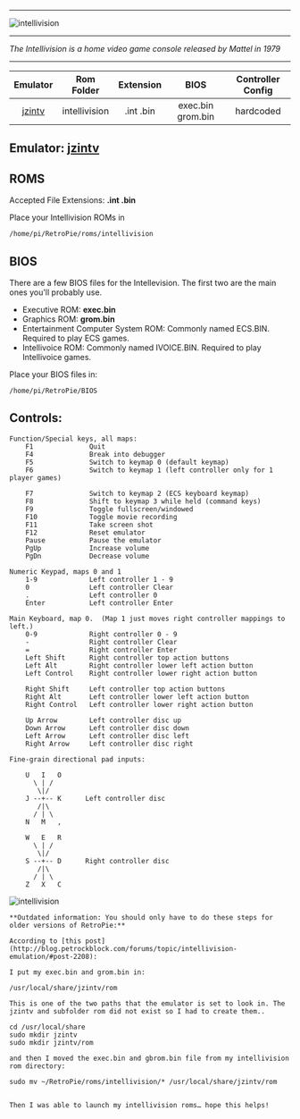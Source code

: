 ***
![intellivision](https://cloud.githubusercontent.com/assets/10035308/12192412/82366f36-b59b-11e5-973e-208fea792945.png)
***

_The Intellivision is a home video game console released by Mattel in 1979_

***

| Emulator | Rom Folder | Extension | BIOS |  Controller Config |
| :---: | :---: | :---: | :---: | :---: |
| [jzintv](http://spatula-city.org/~im14u2c/intv/) | intellivision  | .int .bin | exec.bin grom.bin | hardcoded |

## Emulator: [jzintv](http://spatula-city.org/~im14u2c/intv/)

## ROMS
Accepted File Extensions: **.int .bin**

Place your Intellivision ROMs in
```
/home/pi/RetroPie/roms/intellivision
```
## BIOS
There are a few BIOS files for the Intellevision. The first two are the main ones you'll probably use.
* Executive ROM: **exec.bin**
* Graphics ROM: **grom.bin**
* Entertainment Computer System ROM: Commonly named ECS.BIN. Required to play ECS games. 
* Intellivoice ROM: Commonly named IVOICE.BIN. Required to play Intellivoice games. 

Place your BIOS files in:
```
/home/pi/RetroPie/BIOS
```


## Controls:
```shell
Function/Special keys, all maps:
    F1              Quit
    F4              Break into debugger
    F5              Switch to keymap 0 (default keymap)
    F6              Switch to keymap 1 (left controller only for 1 player games)

    F7              Switch to keymap 2 (ECS keyboard keymap)
    F8              Shift to keymap 3 while held (command keys)
    F9              Toggle fullscreen/windowed 
    F10             Toggle movie recording 
    F11             Take screen shot
    F12             Reset emulator
    Pause           Pause the emulator
    PgUp            Increase volume
    PgDn            Decrease volume

Numeric Keypad, maps 0 and 1
    1-9             Left controller 1 - 9
    0               Left controller Clear
    .               Left controller 0
    Enter           Left controller Enter

Main Keyboard, map 0.  (Map 1 just moves right controller mappings to left.)
    0-9             Right controller 0 - 9
    -               Right controller Clear
    =               Right controller Enter
    Left Shift      Right controller top action buttons
    Left Alt        Right controller lower left action button
    Left Control    Right controller lower right action button

    Right Shift     Left controller top action buttons
    Right Alt       Left controller lower left action button
    Right Control   Left controller lower right action button

    Up Arrow        Left controller disc up
    Down Arrow      Left controller disc down
    Left Arrow      Left controller disc left
    Right Arrow     Left controller disc right

Fine-grain directional pad inputs:

    U   I   O
      \ | /
       \|/ 
    J --+-- K      Left controller disc
       /|\
      / | \
    N   M   , 
   
    W   E   R
      \ | /
       \|/ 
    S --+-- D      Right controller disc
       /|\
      / | \
    Z   X   C
```

![intellivision](https://cloud.githubusercontent.com/assets/10035308/8246393/3e98c8c2-15fb-11e5-9398-3f5abd60361b.png)
```
**Outdated information: You should only have to do these steps for older versions of RetroPie:**

According to [this post](http://blog.petrockblock.com/forums/topic/intellivision-emulation/#post-2208):

I put my exec.bin and grom.bin in:

/usr/local/share/jzintv/rom

This is one of the two paths that the emulator is set to look in. The jzintv and subfolder rom did not exist so I had to create them..

cd /usr/local/share
sudo mkdir jzintv
sudo mkdir jzintv/rom

and then I moved the exec.bin and gbrom.bin file from my intellivision rom directory:

sudo mv ~/RetroPie/roms/intellivision/* /usr/local/share/jzintv/rom


Then I was able to launch my intellivision roms… hope this helps!
```